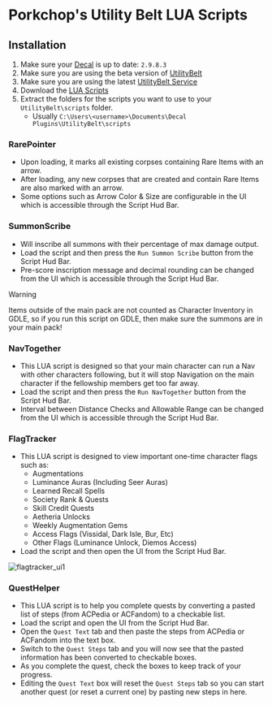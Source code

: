 # Porkchop's Utility Belt LUA Scripts

## Installation

1. Make sure your [Decal](https://www.decaldev.com) is up to date: `2.9.8.3`
2. Make sure you are using the beta version of [UtilityBelt](https://gitlab.com/utilitybelt/utilitybelt.gitlab.io/-/packages/41296387)
3. Make sure you are using the latest [UtilityBelt Service](https://gitlab.com/utilitybelt/utilitybelt.service/-/releases)
4. Download the [LUA Scripts](https://github.com/mudzereli/UB-LUA-Scripts/archive/refs/heads/main.zip)
5. Extract the folders for the scripts you want to use to your `UtilityBelt\scripts` folder.
    - Usually `C:\Users\<username>\Documents\Decal Plugins\UtilityBelt\scripts`

### RarePointer 
- Upon loading, it marks all existing corpses containing Rare Items with an arrow.
- After loading, any new corpses that are created and contain Rare Items are also marked with an arrow.
- Some options such as Arrow Color & Size are configurable in the UI which is accessible through the Script Hud Bar.

### SummonScribe
- Will inscribe all summons with their percentage of max damage output.
- Load the script and then press the `Run Summon Scribe` button from the Script Hud Bar.
- Pre-score inscription message and decimal rounding can be changed from the UI which is accessible through the Script Hud Bar.
>[!WARNING]
> Items outside of the main pack are not counted as Character Inventory in GDLE, so if you run this script on GDLE, then make sure the summons are in your main pack!

### NavTogether
- This LUA script is designed so that your main character can run a Nav with other characters following, but it will stop Navigation on the main character if the fellowship members get too far away.
- Load the script and then press the `Run NavTogether` button from the Script Hud Bar.
- Interval between Distance Checks and Allowable Range can be changed from the UI which is accessible through the Script Hud Bar.

### FlagTracker
- This LUA script is designed to view important one-time character flags such as:
    - Augmentations
    - Luminance Auras (Including Seer Auras)
    - Learned Recall Spells
    - Society Rank & Quests
    - Skill Credit Quests
    - Aetheria Unlocks
    - Weekly Augmentation Gems
    - Access Flags (Vissidal, Dark Isle, Bur, Etc)
    - Other Flags (Luminance Unlock, Diemos Access)
- Load the script and then open the UI from the Script Hud Bar.

![flagtracker_ui1](https://i.ibb.co/Nr3ryW2/image-2024-12-31-080246218.png)

### QuestHelper
- This LUA script is to help you complete quests by converting a pasted list of steps (from ACPedia or ACFandom) to a checkable list.
- Load the script and open the UI from the Script Hud Bar.
- Open the `Quest Text` tab and then paste the steps from ACPedia or ACFandom into the text box.
- Switch to the `Quest Steps` tab and you will now see that the pasted information has been converted to checkable boxes.
- As you complete the quest, check the boxes to keep track of your progress.
- Editing the `Quest Text` box will reset the `Quest Steps` tab so you can start another quest (or reset a current one) by pasting new steps in here.
